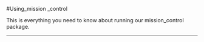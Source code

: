 #Using_mission _control

This is everything you need to know about running our mission_control package.

------------------------